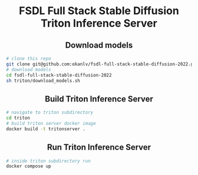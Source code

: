 <div align="center"><h1>FSDL Full Stack Stable Diffusion Triton Inference Server</h1></div>

<div align="center"><h2>Download models</h2></div>

```bash
# clone this repo
git clone git@github.com:okanlv/fsdl-full-stack-stable-diffusion-2022.git
# download models
cd fsdl-full-stack-stable-diffusion-2022
sh triton/download_models.sh
```

<div align="center"><h2>Build Triton Inference Server</h2></div>

```bash
# navigate to triton subdirectory
cd triton
# build triton server docker image
docker build -t tritonserver .
```

<div align="center"><h2>Run Triton Inference Server</h2></div>

```bash
# inside triton subdirectory run
docker compose up
```
